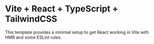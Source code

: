# Vite + React + TypeScript + TailwindCSS

This template provides a minimal setup to get React working in Vite with HMR and some ESLint rules.

